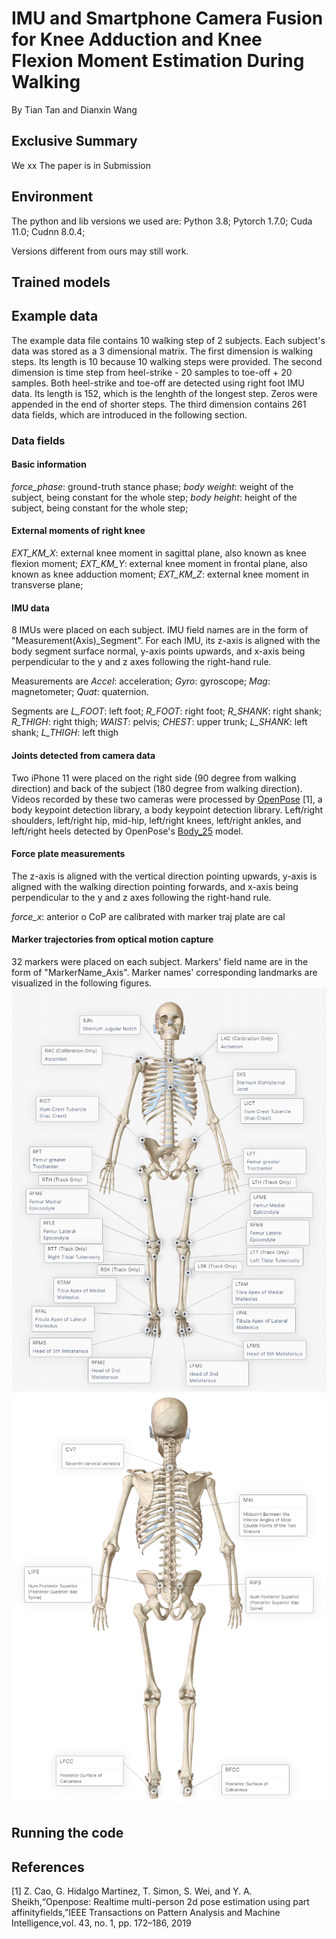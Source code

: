 # IMU and Smartphone Camera Fusion for Knee Adduction and Knee Flexion Moment Estimation During Walking

By Tian Tan and Dianxin Wang

## Exclusive Summary

We xx The paper is in Submission

## Environment

The python and lib versions we used are:
Python 3.8; Pytorch 1.7.0; Cuda 11.0; Cudnn 8.0.4;

Versions different from ours may still work.

## Trained models

## Example data

The example data file contains 10 walking step of 2 subjects. Each subject's data was stored as a 3 dimensional matrix.
The first dimension is walking steps. Its length is 10 because 10 walking steps were provided. The second dimension is
time step from heel-strike - 20 samples to toe-off + 20 samples. Both heel-strike and toe-off are detected using right
foot IMU data. Its length is 152, which is the lenghth of the longest step. Zeros were appended in the end of shorter
steps. The third dimension contains 261 data fields, which are introduced in the following section.

### Data fields

#### Basic information

_force_phase_: ground-truth stance phase;
_body weight_: weight of the subject, being constant for the whole step;
_body height_: height of the subject, being constant for the whole step;

#### External moments of right knee

_EXT_KM_X_: external knee moment in sagittal plane, also known as knee flexion moment;
_EXT_KM_Y_: external knee moment in frontal plane, also known as knee adduction moment;
_EXT_KM_Z_: external knee moment in transverse plane;

#### IMU data
8 IMUs were placed on each subject.
IMU field names are in the form of "Measurement(Axis)_Segment". 
For each IMU, its z-axis is aligned with the body segment surface normal,
y-axis points upwards,
and x-axis being perpendicular to the y and z axes following the right-hand rule.

Measurements are _Accel_: acceleration;
_Gyro_: gyroscope; _Mag_: magnetometer; _Quat_: quaternion.

Segments are _L_FOOT_: left foot; _R_FOOT_: right foot; _R_SHANK_: right shank;
_R_THIGH_: right thigh; _WAIST_: pelvis; _CHEST_: upper trunk;
_L_SHANK_: left shank; _L_THIGH_: left thigh

#### Joints detected from camera data
Two iPhone 11 were placed on the right side (90 degree from walking direction) 
and back of the subject (180 degree from walking direction). 
Videos recorded by these two cameras were processed by
<a href="https://github.com/CMU-Perceptual-Computing-Lab/openpose" target="_blank">OpenPose</a> [1], a body keypoint detection library,
a body keypoint detection library. Left/right shoulders, left/right hip, mid-hip, left/right knees,
left/right ankles, and left/right heels detected by OpenPose's
<a href="https://github.com/CMU-Perceptual-Computing-Lab/openpose/blob/18de3a0010dd65484b3eb357b5c3679c9a2fdf43/doc/02_output.md" target="_blank">Body_25</a> model.

#### Force plate measurements
The z-axis is aligned with the vertical direction pointing upwards,
y-axis is aligned with the walking direction pointing forwards,
and x-axis being perpendicular to the y and z axes following the right-hand rule.


_force_x_: anterior o
CoP are calibrated with marker traj
plate are cal

#### Marker trajectories from optical motion capture
32 markers were placed on each subject.
Markers' field name are in the form of "MarkerName_Axis".
Marker names' corresponding landmarks are visualized in the following figures.
![img.png](figures/readme_fig/markers_anterior_view.png)
![img.png](figures/readme_fig/markers_posterior_view.png)

## Running the code

## References
[1] Z. Cao, G. Hidalgo Martinez, T. Simon, S. Wei, and Y. A. Sheikh,“Openpose: Realtime multi-person 2d pose estimation
using part affinityfields,”IEEE Transactions on Pattern Analysis and Machine Intelligence,vol. 43, no. 1, pp. 172–186,
2019

